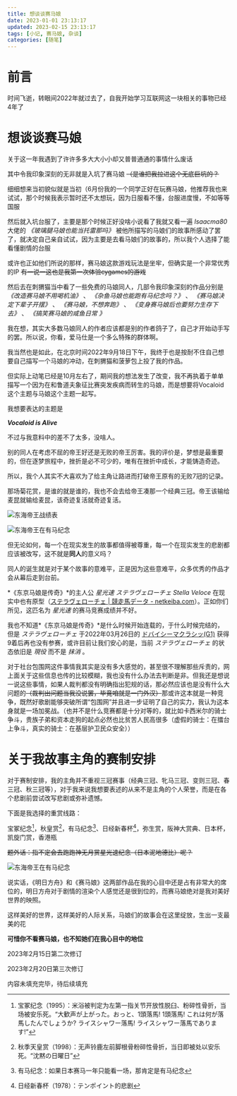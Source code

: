 ```yaml
---
title: 想谈谈赛马娘
date: 2023-01-01 23:13:17
updated: 2023-02-15 23:13:17
tags: [小记, 赛马娘, 杂谈]
categories: [随笔]
---
```


# 前言

时间飞逝，转眼间2022年就过去了，自我开始学习互联网这一块相关的事物已经4年了

# 想谈谈赛马娘

关于这一年我遇到了许许多多大大小小却又普普通通的事情<span class="heimu">什么废话</span>

其中令我印象深刻的无非就是入坑了赛马娘 ~~（是谁把我拉进这个无底巨坑的？~~

细细想来当初貌似就是当初（6月份我的一个同学正好在玩赛马娘，他推荐我也来试试，那个时候我表示暂时还不太想玩，因为日服看不懂，台服进度慢，不如等等国服

然后就入坑台服了，主要是那个时候正好没啥小说看了我就又看一遍 *Isaacma80* 大佬的 *《玻璃腿马娘也能当托雷那吗》*
被他所描写的马娘们的故事所感动了罢了，就决定自己亲自试试，因为主要是去看马娘们的故事的，所以我个人选择了能看懂剧情的台服

或许也正如他们所说的那样，赛马娘这款游戏玩法是坐牢，但确实是一个非常优秀的IP ~~有一说一这也是我第一次体验cygames的游戏~~

然后去在刺猬猫当中看了一些免费的马娘同人，几部令我印象深刻的作品分别是 *《改造赛马娘不用喝机油》* 、
*《杂鱼马娘也能跑有马纪念吗？》* 、 *《赛马娘决定下辈子开摆》* 、 *《赛马娘，不想奔跑》* 、 *《变身赛马娘后也要努力生存下去》* 、 *《搞笑赛马娘的咸鱼日常 》*

我在想，其实大多数马娘同人的作者应该都是别的作者鸽子了，自己才开始动手写的罢。所以说，你看，爱马仕是一个多么特殊的群体啊。

我当然也是如此，在北京时间2022年9月18日下午，我终于也是按耐不住自己想要自己描写一个马娘的冲动，在刺猬猫和菠萝包上投了我的作品。

但实际上动笔已经是10月左右了，期间我的想法发生了改变，我不再执着于单单描写一个因为在和鲁道夫象征比赛突发疾病而转生的马娘，而是想要将Vocaloid这个主题与马娘这个主题一起写。

我想要表达的主题是

***Vocaloid is Alive***

不过与我意料中的差不了太多，没啥人。

别的同人在考虑不屈的帝王好还是无败的帝王厉害。我的评价是，梦想是最重要的，但在逐梦旅程中，挫折是必不可少的，唯有在挫折中成长，才能铸造奇迹。

所以，我个人其实不大喜欢为了给主角让路进而打破帝王原有的无败7冠的记录。

那场菊花赏，是谁的就是谁的，我也不会去给帝王凑那一个经典三冠。帝王该输给麦昆就输给麦昆，该奇迹复活就奇迹复活。

![东海帝王战绩表](https://assets.tnxg.whitenuo.cn/images/upload/2023/01/7be2a52220d9d4a02f7c462a3ee89cee.png)

![东海帝王在有马纪念](https://assets.tnxg.whitenuo.cn/images/upload/2023/01/8c109dc5f21825f514cc20f0d6b07f9a.jpeg)

但无论如何，每一个在现实发生的故事都值得被尊重，每一个在现实发生的悲剧都应该被改写，这不就是**同人**的意义吗？

同人的诞生就是对于某个故事的意难平，正是因为这些意难平，众多优秀的作品才会从幕后走到台前。

*《东京马娘是传奇》*的主人公 *星光速 ステラヴェローチェ Stella Veloce* 在现实中也有原型（[ステラヴェローチェ | 競走馬データ - netkeiba.com](https://db.netkeiba.com/horse/2018104980/)）。正如你们所见，这匹名为 *星光速* 的赛马竞赛成绩并不好。

我也不知道*《东京马娘是传奇》*是什么时候开始连载的，于什么时候完结的，但是 *ステラヴェローチェ* 于2022年03月26日的 [ドバイシーマクラシッ(G1)](https://db.netkeiba.com/race/2022J0032608/) 获得9着后再也没有参赛，或许目前让我们安心的是，当前 *ステラヴェローチェ* 的状态依旧是 *現役* 而不是 *抹消* 。

对于社台包围网这件事情我其实是没有多大感觉的，甚至很不理解那些斥责的，网上面关于这些信息也传的比较模糊，我也没有什么办法去判断是非。但我还是想说一说这些事情，如果人裁判都没有明确指出犯规的话，那必然应该也是没有什么大问题的~~（裁判出问题当我没说罢，毕竟咱就是一门外汉）~~那或许这本就是一种竞争，既然好歌剧能够突破所谓“包围网”并且进一步证明了自己的实力，我认为这本身就是一场加冕战。<span class="heimu">（也并不是什么竞赛都是十分对等的，就比如卡西米尔的骑士争斗，贵族子弟和资本走狗的起点必然也比贫苦人民高很多（虚假的骑士：在擂台上争斗，真实的骑士：在基层护卫民众安全））</span>

# 关于我故事主角的赛制安排

对于赛制安排，我的主角并不重视三冠赛事（经典三冠、牝马三冠、变则三冠、春三冠、秋三冠等），对于我来说我想要表述的从来不是主角的个人荣誉，而是在各个悲剧前尝试改写悲剧或弥补遗憾。

下面是我选择的重赏线路：

宝冢纪念[^1]，秋皇赏[^2]，有马纪念[^3]、日经新春杯[^4]，弥生赏，阪神大赏典、日本杯，凯旋门赏，香港瓶

~~题外话：指不定会去跑跑神无月赏星光速纪念（日本泥地德比）呢？~~



![东海帝王在有马纪念](https://assets.tnxg.whitenuo.cn/images/upload/2023/02/17286736761803c06fe0490430683d9c.png)

说实话，《明日方舟》和《赛马娘》这两部作品在我的心目中还是占有非常大的席位的，明日方舟对于剧情的渲染个人感觉还是很到位的，而赛马娘绝对是我对美好世界的映照。

这样美好的世界，这样美好的人际关系，马娘们的故事会在这里绽放，生出一支最美的花

**可惜你不看赛马娘，也不知她们在我心目中的地位**



2023年2月15日第二次修订

2023年2月20日第三次修订

内容未填充完毕，待后续填充

[^1]:  宝冢纪念（1995）：米浴被判定为左第一指关节开放性脱臼、粉碎性骨折，当场被安乐死。“大歓声が上がった。おっと、1頭落馬! 1頭落馬! これは何が落馬したんでしょうか? ライスシャワー落馬! ライスシャワー落馬であります!”
[^2]:秋季天皇赏（1998）：无声铃鹿左前脚根骨粉碎性骨折，当日即被处以安乐死。“沈黙の日曜日”
[^3]:有马纪念：如果日本赛马一年只能看一场，那肯定是有马纪念
[^4]:日经新春杯（1978）：テンポイント的悲剧

